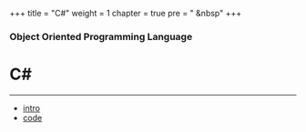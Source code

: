 +++
title = "C#"
weight = 1
chapter = true
pre = "<i class='fas fa-book-open'></i> &nbsp"
+++

### Object Oriented Programming Language

# **C#**

---

- [intro](/c/intro)
- [code](/c/code)
